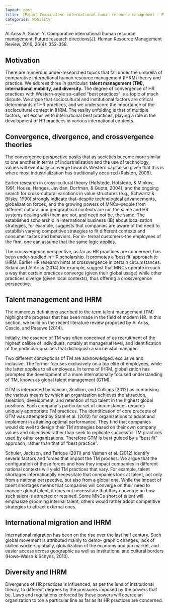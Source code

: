 ```yaml
---
layout: post
title: 【Paper】Comparative international human resource management - Future research directions
categories: Mobility
---
```


Al Ariss A, Sidani Y. Comparative international human resource management: Future research directions[J]. Human Resource Management Review, 2016, 26(4): 352-358.

## Motivation

There are numerous under-researched topics that fall under the umbrella of comparative international human resource management (IHRM) theory and practice. We address three in particular: **talent management (TM), international mobility, and diversity.** The degree of convergence of HR practices with Western-style so-called “best practices” is a topic of much dispute. We argue that sociocultural and institutional factors are critical determinants of HR practices, and we underscore the importance of the sociocultural context in IHRM. The reality unfolding is that of multiple factors, not exclusive to international best practices, playing a role in the development of HR practices in various international contexts.

## Convergence, divergence, and crossvergence theories

The convergence perspective posits that as societies become more similar to one another in terms of industrialization and the
use of technology, values will eventually converge towards Western capitalism given that this is where most industrialization has traditionally occurred (Ralston, 2008). 

Earlier research in cross-cultural theory (Hofstede, Hofstede, & Minkov, 1991; House, Hanges, Javidan, Dorfman, & Gupta, 2004), and the ongoing search for cross-cultural variations in value structures (e.g., Schwartz & Bilsky, 1990) strongly indicate that–despite technological advancements, globalization forces, and the growing powers of MNCs–people from different cultural and geographical contexts are not the same and HR systems dealing with them are not, and need not be, the same. The established scholarship in international business (IB) about localization strategies, for example, suggests that companies are aware of the need to establish varying competitive strategies to fit different contexts and consumer tastes and behaviors. For in- ternal customers–the employees of the firm, one can assume that the same logic applies.

The crossvergence perspective, as far as HR practices are concerned, has been under-studied in HR scholarship. It promotes a
‘best fit’ approach to IHRM. Earlier HR research hints at crossvergence in certain circumstances. Sidani and Al Ariss (2014),for example, suggest that MNCs operate in such a way that certain practices converge (given their global usage) while other practices diverge (given local contexts), thus offering a crossvergence perspective. 

## Talent management and IHRM

The numerous definitions ascribed to the term talent management (TM) highlight the progress that has been made in the field of modern HR. In this section, we build on the recent literature review proposed by Al Ariss, Cascio, and Paauwe (2014). 

Initially, the essence of TM was often conceived of as recruitment of the highest calibre of individuals, notably at managerial level, and identification of the particular qualities that distinguish a successful manager. 

Two different conceptions of TM are acknowledged: exclusive and inclusive. The former focuses exclusively on a top elite of employees, while the latter applies to all employees. In terms of IHRM, globalization has prompted the development of a more internationally focused understanding of TM, known as global talent management (GTM). 

GTM is interpreted by Vaiman, Scullion, and Collings (2012) as comprising the various means by which an organization achieves the attraction, selection, development, and retention of top talent in the highest global positions. Each company's particular set of circumstances requires uniquely appropriate TM practices. The identification of core precepts of GTM was attempted by Stahl et al. (2012) for organizations to adopt and implement in attaining optimal performance. They find that companies would do well to design their TM strategies based on their own company values and objectives rather than seek to replicate successful TM practices used by other organizations. Therefore GTM is best guided by a “best fit” approach, rather than that of “best practice”.

Schuler, Jackson, and Tarique (2011) and Vaiman et al. (2012) identify several factors and forces that impact the TM process. We argue that the configuration of those forces and how they impact companies in different national contexts will yield TM practices that vary. For example, talent shortages internationally necessitate that companies look at talent, not only from a national perspective, but also from a global one. While the impact of talent shortages means that companies will converge on their need to manage global talent, it does not necessitate that they converge on how such talent is attracted or retained. Some MNCs short of talent will emphasize grooming internal talent; others would rather adopt competitive strategies to attract external ones.

## International migration and IHRM

International migration has been on the rise over the last half century. Such global movement is attributed mainly to demo-
graphic changes, lack of skilled workers globally, globalization of the economy and job market, and easier access across geographic as well as institutional and cultural borders (Howe-Walsh & Schyns, 2010). 

## Diversity and IHRM

Divergence of HR practices is influenced, as per the lens of institutional theory, to different degrees by the pressures imposed
by the powers that be. Laws and regulations enforced by these powers will coerce an organization to toe a particular line as far as its HR practices are concerned. 

